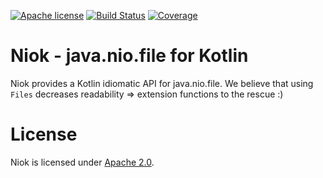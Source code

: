 [![Apache license](https://img.shields.io/badge/license-Apache%202.0-brightgreen.svg)](http://opensource.org/licenses/Apache2.0)
[![Build Status](https://travis-ci.org/robstoll/niok.svg?branch=master)](https://travis-ci.org/robstoll/niok/branches)
[![Coverage](https://codecov.io/github/robstoll/niok/coverage.svg?branch=master)](https://codecov.io/github/robstoll/niok?branch=master)

# Niok - java.nio.file for Kotlin

Niok provides a Kotlin idiomatic API for java.nio.file.
We believe that using `Files` decreases readability => extension functions to the rescue :)

# License
Niok is licensed under [Apache 2.0](http://opensource.org/licenses/Apache2.0).
